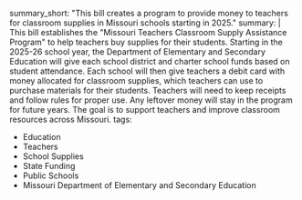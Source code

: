 summary_short: "This bill creates a program to provide money to teachers for classroom supplies in Missouri schools starting in 2025."
summary: |
  This bill establishes the "Missouri Teachers Classroom Supply Assistance Program" to help teachers buy supplies for their students. Starting in the 2025-26 school year, the Department of Elementary and Secondary Education will give each school district and charter school funds based on student attendance. Each school will then give teachers a debit card with money allocated for classroom supplies, which teachers can use to purchase materials for their students. Teachers will need to keep receipts and follow rules for proper use. Any leftover money will stay in the program for future years. The goal is to support teachers and improve classroom resources across Missouri.
tags:
  - Education
  - Teachers
  - School Supplies
  - State Funding
  - Public Schools
  - Missouri Department of Elementary and Secondary Education
